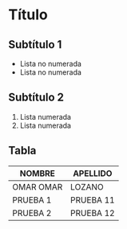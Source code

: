 # Título

## Subtítulo 1

- Lista no numerada
- Lista no numerada

## Subtítulo 2

1. Lista numerada
1. Lista numerada
## Tabla

|    NOMBRE | APELLIDO |
|-----------|----------|
|OMAR OMAR  |LOZANO    |
|PRUEBA 1   | PRUEBA 11|
|PRUEBA 2   | PRUEBA 12|

